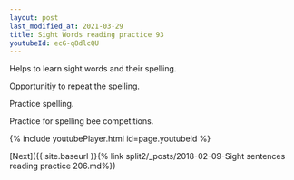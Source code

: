 ```yaml
---
layout: post
last_modified_at: 2021-03-29
title: Sight Words reading practice 93
youtubeId: ecG-q8dlcQU
---
```

 
 
Helps to learn sight words and their spelling.

Opportunitiy to repeat the spelling. 

Practice spelling. 
 
Practice for spelling bee competitions. 
 
{% include youtubePlayer.html id=page.youtubeId %}
 
 

[Next]({{ site.baseurl }}{% link  split2/_posts/2018-02-09-Sight sentences reading practice 206.md%})
 
